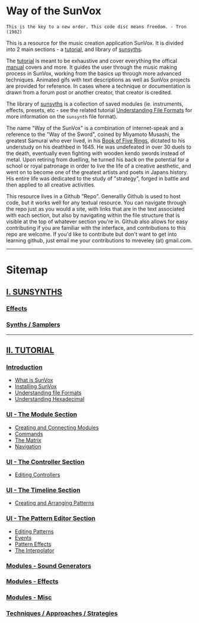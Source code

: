 # Way of the SunVox

`This is the key to a new order. This code disc means freedom. - Tron (1982)`

This is a resource for the music creation application SunVox. It is divided into 2 main sections - a [tutorial](Tutorial), and library of [sunsyths](Sunsynths).

The [tutorial](Tutorial) is meant to be exhaustive and cover everything the offical [manual](http://www.warmplace.ru/wiki/doku.php?id=sunvox:manual_en) covers and more. It guides the user through the music making process in SunVox, working from the basics up through more advanced techniques. Animated gifs with text descriptions as well as SunVox projects are provided for reference. In cases where a technique or documentation is drawn from a forum post or another creator, that creator is credited.

The library of [sunsyths](Sunsynths) is a collection of saved modules (ie. instruments, effects, presets, etc - see the related tutorial [Understanding File Formats](Tutorial/1--Introduction/c--Understanding-File-Formats) for more information on the `sunsynth` file format).

The name "Way of the SunVox" is a combination of internet-speak and a reference to the "Way of the Sword", coined by Miyamoto Musashi, the greatest Samurai who ever lived, in his [Book of Five Rings](https://archive.org/stream/MiyamotoMusashi-BookOfFiveRingsgoRinNoSho/Book_of_Five_Rings_djvu.txt), dictated to his understudy on his deathbed in 1645. He was undefeated in over 30 duels to the death, eventually even fighting with wooden kendo swords instead of metal. Upon retiring from duelling, he turned his back on the potential for a school or royal patronage in order to live the life of a creative aesthetic, and went on to become one of the greatest artists and poets in Japans history. His entire life was dedicated to the study of "strategy", forged in battle and then applied to all creative activities.

This resource lives in a Github "Repo". Generallly Github is used to host code, but it works well for any textual resource. You can navigate through the repo just as you would a site, with links that are in the text associated with each section, but also by navigating within the file structure that is visible at the top of whatever section you're in. Github also allows for easy contributing if you are familiar with the interface, and contributions to this repo are welcome. If you'd like to contribute but don't want to get into learning github, just email me your contributions to mreveley (at) gmail.com.

---
# Sitemap
## [I. SUNSYNTHS](Sunsynths)


### [Effects](Sunsynths/Effects)
### [Synths / Samplers](Synths_Samplers)

---

## [II. TUTORIAL](Tutorial)
### [Introduction](Tutorial/1--Introduction)
* [What is SunVox](Tutorial/1--Introduction/a--What-is-SunVox)
* [Installing SunVox](Tutorial/1--Introduction/b--Installing-SunVox)
* [Understanding file Formats](Tutorial/1--Introduction/c--Understanding-File-Formats)
* [Understanding Hexadecimal](Tutorial/1--Introduction/d--Understanding-Hexadecimal)

### [UI - The Module Section](Tutorial/2--UI-The-Module-Section)
* [Creating and Connecting Modules](Tutorial/2--UI-The-Module-Section/a--Creating-and-Connecting-Modules)
* [Commands](Tutorial/2--UI-The-Module-Section/b--Commands)
* [The Matrix](Tutorial/2--UI-The-Module-Section/c--The-Matrix)
* [Navigation](Tutorial/2--UI-The-Module-Section/d--Navigation)

### [UI - The Controller Section](Tutorial/3-UI--The-Controller-Section)
* [Editing Controllers](Tutorial/3-UI--The-Controller-Section/a--Editing-Controllers)

### [UI - The Timeline Section](Tutorial/4-UI--The-Timeline-Section)
* [Creating and Arranging Patterns](Tutorial/4-The-Timeline-Section/a--Creating-and-Arranging-Patterns)

### [UI - The Pattern Editor Section](Tutorial/5-UI--The-Pattern-Editor-Section)
* [Editing Patterns](Tutorial/5-UI--The-Pattern-Editor-Section/1-Editing-Patterns)
* [Events](Tutorial/5-UI--The-Pattern-Editor-Section/2-Events)
* [Pattern Effects](Tutorial/5-UI--The-Pattern-Editor-Section/3-Pattern-Effects)
* [The Interpolator](Tutorial/5-UI--The-Pattern-Editor-Section/4-The-Interpolator)

### [Modules - Sound Generators](Tutorial/6--Modules-Sound-Generators)

### [Modules - Effects](Tutorial/7--Modules-Effects)

### [Modules - Misc](Tutorial/8--Modules-Misc)

### [Techniques / Approaches / Strategies](Tutorial/9--Techniques-Approaches-Strategies)
